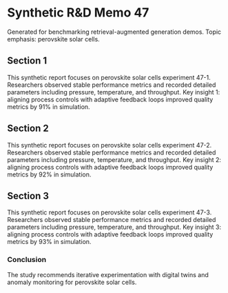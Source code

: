 # Synthetic R&D Memo 47
Generated for benchmarking retrieval-augmented generation demos. Topic emphasis: perovskite solar cells.

## Section 1
This synthetic report focuses on perovskite solar cells experiment 47-1. Researchers observed stable performance metrics and recorded detailed parameters including pressure, temperature, and throughput. Key insight 1: aligning process controls with adaptive feedback loops improved quality metrics by 91% in simulation.

## Section 2
This synthetic report focuses on perovskite solar cells experiment 47-2. Researchers observed stable performance metrics and recorded detailed parameters including pressure, temperature, and throughput. Key insight 2: aligning process controls with adaptive feedback loops improved quality metrics by 92% in simulation.

## Section 3
This synthetic report focuses on perovskite solar cells experiment 47-3. Researchers observed stable performance metrics and recorded detailed parameters including pressure, temperature, and throughput. Key insight 3: aligning process controls with adaptive feedback loops improved quality metrics by 93% in simulation.

### Conclusion
The study recommends iterative experimentation with digital twins and anomaly monitoring for perovskite solar cells.